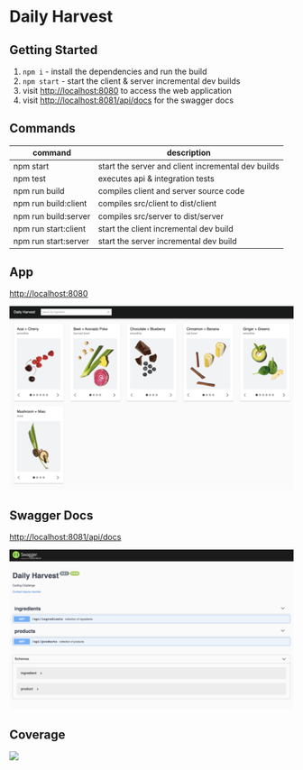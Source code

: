 # Daily Harvest

## Getting Started

1. ```npm i``` - install the dependencies and run the build
2. ```npm start``` - start the client & server incremental dev builds
3. visit [http://localhost:8080](http://localhost:8080) to access the web application
4. visit [http://localhost:8081/api/docs](http://localhost:8081/api/docs)
 for the swagger docs

## Commands

| command              | description                                            |
|----------------------|--------------------------------------------------------|
| npm start            | start the server and client incremental dev builds     |
| npm test             | executes api & integration tests                       |
| npm run build        | compiles client and server source code                 |
| npm run build:client | compiles src/client to dist/client                     |
| npm run build:server | compiles src/server to dist/server                     |
| npm run start:client | start the client incremental dev build                 |
| npm run start:server | start the server incremental dev build                 |

## App

[http://localhost:8080](http://localhost:8080)

![alt text](./assets/app.png)

## Swagger Docs

[http://localhost:8081/api/docs](http://localhost:8081/api/docs)

![alt text](./assets/swagger.png)

## Coverage

<img src="https://github.com/mentierd/daily-harvest/raw/master/assets/coverage.png" width="520"></img>
